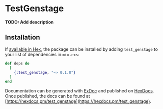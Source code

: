 # TestGenstage

**TODO: Add description**

## Installation

If [available in Hex](https://hex.pm/docs/publish), the package can be installed
by adding `test_genstage` to your list of dependencies in `mix.exs`:

```elixir
def deps do
  [
    {:test_genstage, "~> 0.1.0"}
  ]
end
```

Documentation can be generated with [ExDoc](https://github.com/elixir-lang/ex_doc)
and published on [HexDocs](https://hexdocs.pm). Once published, the docs can
be found at [https://hexdocs.pm/test_genstage](https://hexdocs.pm/test_genstage).


